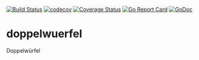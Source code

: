 [![Build Status](https://travis-ci.com/sw0x2A/doppelwuerfel.svg?branch=master)](https://travis-ci.com/sw0x2A/doppelwuerfel)
[![codecov](https://codecov.io/gh/sw0x2A/doppelwuerfel/branch/master/graph/badge.svg)](https://codecov.io/gh/sw0x2A/doppelwuerfel)
[![Coverage Status](https://coveralls.io/repos/github/sw0x2A/doppelwuerfel/badge.svg?branch=master)](https://coveralls.io/github/sw0x2A/doppelwuerfel?branch=master)
[![Go Report Card](https://goreportcard.com/badge/github.com/sw0x2A/doppelwuerfel)](https://goreportcard.com/report/github.com/sw0x2A/doppelwuerfel)
[![GoDoc](https://godoc.org/github.com/sw0x2A/doppelwuerfel?status.svg)](https://godoc.org/github.com/sw0x2A/doppelwuerfel)
# doppelwuerfel
Doppelwürfel
